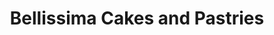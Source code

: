 ---
title: "Bellissima Cakes and Pastries"
url: /waterloo/bellissima-cakes-and-pastries/
shop: Bäckerei
---